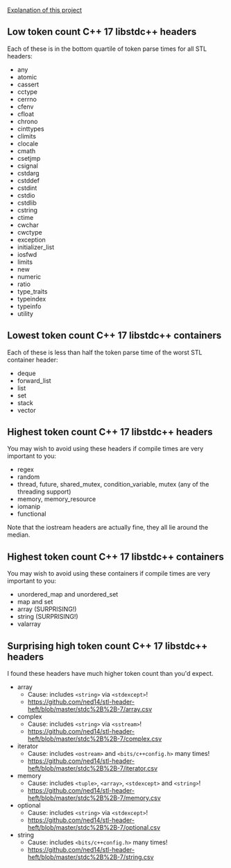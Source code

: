 [Explanation of this project](Readme.md)

## Low token count C++ 17 libstdc++ headers

Each of these is in the bottom quartile of token parse times for all STL headers:

- any
- atomic
- cassert
- cctype
- cerrno
- cfenv
- cfloat
- chrono
- cinttypes
- climits
- clocale
- cmath
- csetjmp
- csignal
- cstdarg
- cstddef
- cstdint
- cstdio
- cstdlib
- cstring
- ctime
- cwchar
- cwctype
- exception
- initializer_list
- iosfwd
- limits
- new
- numeric
- ratio
- type_traits
- typeindex
- typeinfo
- utility

## Lowest token count C++ 17 libstdc++ containers

Each of these is less than half the token parse time of the worst STL container header:

- deque
- forward_list
- list
- set
- stack
- vector

## Highest token count C++ 17 libstdc++ headers

You may wish to avoid using these headers if compile times are very important
to you:

- regex
- random
- thread, future, shared_mutex, condition_variable, mutex (any of the threading support)
- memory, memory_resource
- iomanip
- functional

Note that the iostream headers are actually fine, they all lie around the median.

## Highest token count C++ 17 libstdc++ containers

You may wish to avoid using these containers if compile times are very important
to you:

- unordered_map and unordered_set
- map and set
- array (SURPRISING!)
- string (SURPRISING!)
- valarray

## Surprising high token count C++ 17 libstdc++ headers

I found these headers have much higher token count than you'd expect.

- array
    - Cause: includes `<string>` via `<stdexcept>`!
    - https://github.com/ned14/stl-header-heft/blob/master/stdc%2B%2B-7/array.csv
- complex
    - Cause: includes `<string>` via `<sstream>`!
    - https://github.com/ned14/stl-header-heft/blob/master/stdc%2B%2B-7/complex.csv
- iterator
    - Cause: includes `<ostream>` and `<bits/c++config.h>` many times!
    - https://github.com/ned14/stl-header-heft/blob/master/stdc%2B%2B-7/iterator.csv
- memory
    - Cause: includes `<tuple>`, `<array>`, `<stdexcept>` and `<string>`!
    - https://github.com/ned14/stl-header-heft/blob/master/stdc%2B%2B-7/memory.csv
- optional
    - Cause: includes `<string>` via `<stdexcept>`!
    - https://github.com/ned14/stl-header-heft/blob/master/stdc%2B%2B-7/optional.csv
- string
    - Cause: includes `<bits/c++config.h>` many times!
    - https://github.com/ned14/stl-header-heft/blob/master/stdc%2B%2B-7/string.csv
